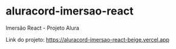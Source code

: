 # aluracord-imersao-react
Imersão React - Projeto Alura

Link do projeto: https://aluracord-imersao-react-beige.vercel.app
